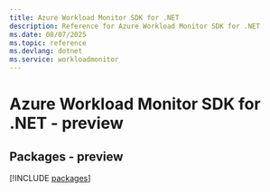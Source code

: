 ```yaml
---
title: Azure Workload Monitor SDK for .NET
description: Reference for Azure Workload Monitor SDK for .NET
ms.date: 08/07/2025
ms.topic: reference
ms.devlang: dotnet
ms.service: workloadmonitor
---
```

# Azure Workload Monitor SDK for .NET - preview
## Packages - preview
[!INCLUDE [packages](workload-monitor-index.md)]